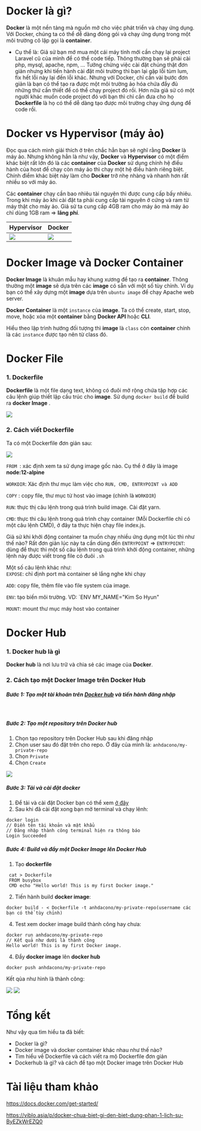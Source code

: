 # Docker là gì?
**Docker** là một nền tảng mà nguồn mở cho việc phát triển và chạy ứng dụng. Với Docker, chúng ta có thể dễ dàng đóng gói và chạy ứng dụng trong một môi trường cô lập gọi là **container**.
* Cụ thể là: Giả sử bạn mớ mua một cái máy tính mới cần chạy lại project Laravel cũ của mình để có thể code tiếp. Thông thường bạn sẽ phải cài php, mysql, apache, npm, ... Tưởng chừng việc cài đặt chúng thật đơn giản nhưng khi tiến hành cài đặt môi trường thì bạn lại gặp lỗi tùm lum, fix hết lỗi này lại đến lỗi khác. Nhưng với Docker, chỉ cần vài bước đơn giản là bạn có thể tạo ra được một môi trường ảo hóa chứa đầy đủ những thứ cần thiết để có thể chạy project đó rồi. Hơn nữa giả sử có một người khác muốn code project đó với bạn thì chỉ cần đưa cho họ **Dockerfile** là họ có thể dễ dàng tạo được môi trường chạy ứng dụng để code rồi.
# Docker vs Hypervisor (máy ảo)
Đọc qua cách mình giải thích ở trên chắc hẳn bạn sẽ nghĩ rằng **Docker** là máy ảo. Nhưng không hẳn là như vậy, **Docker** và **Hypervisor** có một điểm khác biệt rất lớn đó là các **container** của **Docker** sử dụng chính hệ điều hành của host để chạy còn máy ảo thì chạy một hệ điều hành riêng biệt. Chính điểm khác biệt này làm cho **Docker** trở nhẹ nhàng và nhanh hơn rất nhiều so với máy áo. 
<br>

Các **container** chạy cần bao nhiêu tài nguyên thì được cung cấp bấy nhiêu. Trong khi máy ảo khi cài đặt ta phải cung cấp tài nguyên ở cứng và ram từ máy thật cho máy ảo. Giả sử ta cung cấp 4GB ram cho máy ảo mà máy ảo chỉ dùng 1GB ram => **lãng phí**.

| Hypervisor | Docker | 
| -------- | -------- |
| ![](https://images.viblo.asia/2cf3191d-8495-477c-b09d-df402cfbfb01.png)     | ![](https://images.viblo.asia/b8782b07-438d-4763-aafc-ed392d75df34.png)
# Docker Image và Docker Container
**Docker Image** là khuân mẫu hay khung xương để tạo ra **container**. Thông thường một **image** sẽ dựa trên các **image** có sẵn với một số tùy chỉnh. Ví dụ bạn có thể xây dựng một **image** dựa trên `ubuntu image` để chạy Apache web server.
<br>

**Docker Container** là một `instance` của **image**. Ta có thể create, start, stop, move, hoặc xóa một **container** bằng **Docker API** hoặc **CLI**.
<br>

Hiểu theo lập trình hướng đối tượng thì **image** là `class` còn **container** chính là các `instance` được tạo nên từ class đó. 
# Docker File
### 1. Dockerfile

**Dockerfile** là một file dạng text, không có đuôi mở rộng chứa tập hợp các câu lệnh giúp thiết lập cấu trúc cho **image**.
Sử dụng `docker build` để build ra **docker Image** .

![](https://images.viblo.asia/00c8e543-4ceb-46f7-8ea3-79e1e7bf7c20.png)
### 2. Cách viết Dockerfile
Ta có một Dockerfile đơn giản sau:

![](https://images.viblo.asia/f8acfa54-4a7a-47e8-a023-b9ccae470305.png)

`FROM `: xác định xem ta sử dụng image gốc nào. Cụ thể ở đây là image **node:12-alpine**
<br>

`WORKDIR`: Xác định thư mục làm việc cho `RUN, CMD, ENTRYPOINT và ADD`
<br>

`COPY` :  copy file, thư mục từ host vào image (chính là `WORKDIR`)
<br>

`RUN`: thực thị câu lệnh trong quá trình build image. Cài đặt yarn.
<br>

`CMD`: thực thi câu lệnh trong quá trình chạy container (Mỗi Dockerfile chỉ có một câu lệnh CMD), ở đây ta thực hiện chạy file index.js.
<br>

Giả sử khi khởi động container ta muốn chạy nhiều ứng dụng một lúc thì như thế nào? Rất đơn giản lúc này ta cần dùng đến `ENTRYPOINT` => `ENTRYPOINT`: dùng để thực thi một số câu lệnh trong quá trình khởi động container, những lệnh này được viết trong file có đuôi `.sh`

Một số câu lệnh khác như:
<br>
`EXPOSE`: chỉ định port mà container sẽ lắng nghe khi chạy

`ADD`: copy file, thêm file vào file system của image.

`ENV`: tạo biến môi trường. VD: `ENV MY_NAME="Kim So Hyun"

`MOUNT`: mount thư mục máy host vào container

# Docker Hub
### 1. Docker hub là gì
**Docker hub** là nơi lưu trữ và chia sẻ các image của **Docker**.
### 2. Cách tạo một Docker Image trên Docker Hub
##### Bước 1: Tạo một tài khoản trên [Docker hub](https://hub.docker.com/) và tiến hành đăng nhập
<br>

##### Bước 2: Tạo một repository trên **Docker hub**
1. Chọn tạo repository trên Docker Hub sau khi đăng nhập
2. Chọn user sau đó đặt trên cho repo. Ở đây của mình là: `anhdacono/my-private-repo`
3. Chọn `Private`
4. Chọn `Create`

![](https://images.viblo.asia/be1810d5-91f4-4753-8075-8586cc1a650e.png)

##### Bước 3: Tải và cài đặt docker
1. Để tải và cài đặt Docker bạn có thể xem [ở đây](https://docs.docker.com/engine/install/ubuntu/)
2. Sau khi đã cài đặt xong bạn mở terminal và chạy lênh:
```
docker login
// Điền tên tài khoản và mật khẩu
// Đăng nhập thành công terminal hiện ra thông báo
Login Succeeded
```
##### Bước 4: Build và đẩy một Docker Image lên Docker Hub
1. Tạo **dockerfile**
```
 cat > Dockerfile
 FROM busybox
 CMD echo "Hello world! This is my first Docker image."
```
2. Tiến hành build **docker image**: 
```
docker build - < Dockerfile -t anhdacono/my-private-repo(username các bạn có thể tùy chỉnh)
```
4. Test xem docker image build thành công hay chưa:
```
docker run anhdacono/my-private-repo
// Kết quả như dưới là thành công
Hello world! This is my first Docker image.
```
4. Đẩy **docker image** lên **docker hub**
```
docker push anhdacono/my-private-repo
```
Kết qủa như hình là thành công:

![](https://images.viblo.asia/ea811011-9107-4bdd-a56b-8cf02c331014.png)
![](https://images.viblo.asia/ac642006-a1bd-4d67-8b71-4e0d1d03e016.png)

# Tổng kết
Như vậy qua tìm hiểu ta đã biết:
* Docker là gì?
* Docker image và docker comtainer khác nhau như thế nào?
* Tìm hiểu về Dockerfile và cách viết ra mộ Dockerfile đơn giản
* Dockerhub là gì? và cách để tạo một Docker image trên Docker Hub
# Tài liệu tham khảo
https://docs.docker.com/get-started/

https://viblo.asia/p/docker-chua-biet-gi-den-biet-dung-phan-1-lich-su-ByEZkWrEZQ0